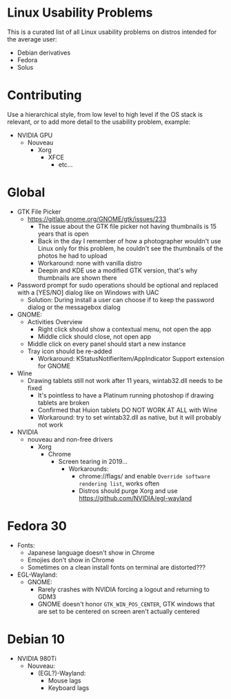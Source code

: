 # Linux Usability Problems

This is a curated list of all Linux usability problems on distros intended for the average user: 

- Debian derivatives
- Fedora
- Solus

# Contributing

Use a hierarchical style, from low level to high level if the OS stack is relevant, or to add more detail to the usability problem, example:

- NVIDIA GPU
  - Nouveau
    - Xorg
      - XFCE
        - etc...


# Global
 - GTK File Picker
   - https://gitlab.gnome.org/GNOME/gtk/issues/233
     - The issue about the GTK file picker not having thumbnails is 15 years that is open
     - Back in the day I remember of how a photographer wouldn't use Linux only for this problem, he couldn't see the thumbnails of the photos he had to upload
     - Workaround: none with vanilla distro
     - Deepin and KDE use a modified GTK version, that's why thumbnails are shown there
 - Password prompt for sudo operations should be optional and replaced with a [YES/NO] dialog like on Windows with UAC
   - Solution: During install a user can choose if to keep the password dialog or the messagebox dialog
 - GNOME:
   - Activities Overview
     - Right click should show a contextual menu, not open the app
     - Middle click should close, not open app
   - Middle click on every panel should start a new instance
   - Tray icon should be re-added
     - Workaround: KStatusNotifierItem/AppIndicator Support extension for GNOME
 - Wine
   - Drawing tablets still not work after 11 years, wintab32.dll needs to be fixed
     - It's pointless to have a Platinum running photoshop if drawing tablets are broken
     - Confirmed that Huion tablets DO NOT WORK AT ALL with Wine
     - Workaround: try to set wintab32.dll as native, but it will probably not work
 - NVIDIA
    - nouveau and non-free drivers
      - Xorg
        - Chrome
          - Screen tearing in 2019...
            - Workarounds: 
              - chrome://flags/ and enable `Override software rendering list`, works often
              - Distros should purge Xorg and use https://github.com/NVIDIA/egl-wayland


# Fedora 30
 - Fonts:
   - Japanese language doesn't show in Chrome
   - Emojies don't show in Chrome
   - Sometimes on a clean install fonts on terminal are distorted???
 - EGL-Wayland:
   - GNOME:
     - Rarely crashes with NVIDIA forcing a logout and returning to GDM3
     - GNOME doesn't honor `GTK_WIN_POS_CENTER`, GTK windows that are set to be centered on screen aren't actually centered

# Debian 10
 - NVIDIA 980Ti
   - Nouveau:
     - (EGL?)-Wayland:
       - Mouse lags
       - Keyboard lags


